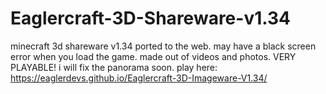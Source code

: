 # Eaglercraft-3D-Shareware-v1.34
minecraft 3d shareware v1.34 ported to the web. may have a black screen error when you load the game.
made out of videos and photos. VERY PLAYABLE! i will fix the panorama soon.
play here: https://eaglerdevs.github.io/Eaglercraft-3D-Imageware-V1.34/
